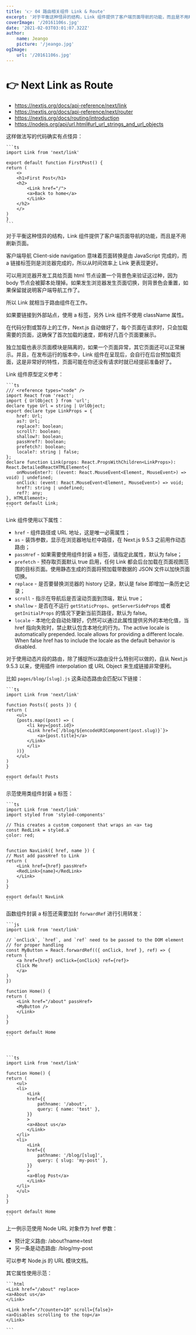 ```yaml
---
title: '👉 04 路由相关组件 Link & Route'
excerpt: '对于平衡这种怪异的结构，Link 组件提供了客户端页面导航的功能，而且是不用刷新页面。'
coverImage: '/20161106s.jpg'
date: '2021-02-03T03:01:07.322Z'
author:
    name: Jeango
    picture: '/jeango.jpg'
ogImage:
    url: '/20161106s.jpg'
---
```


# 👉 Next Link as Route 

- https://nextjs.org/docs/api-reference/next/link
- https://nextjs.org/docs/api-reference/next/router
- https://nextjs.org/docs/routing/introduction
- https://nodejs.org/api/url.html#url_url_strings_and_url_objects


这样做法写的代码确实有点怪异：

    ```ts
    import Link from 'next/link'

    export default function FirstPost() {
    return (
        <>
        <h1>First Post</h1>
        <h2>
            <Link href="/">
            <a>Back to home</a>
            </Link>
        </h2>
        </>
    )
    }
    ```

对于平衡这种怪异的结构，Link 组件提供了客户端页面导航的功能，而且是不用刷新页面。

客户端导航 Client-side navigation 意味着页面转换是由 JavaScript 完成的，而 a 链接标签则是浏览器完成的，所以从时间效率上 Link 更表现更好。

可以用浏览器开发工具给页面 html 节点设置一个背景色来验证这过种，因为 body 节点会被脚本处理掉。如果发生浏览器发生页面切换，则背景色会重置，如果保留就说明客户端导航工作了。

所以 Link 就相当于路由组件在工作。

如果要链接到外部站点，使用 a 标签，另外 Link 组件不使用 className 属性。


在代码分割或暂存上的工作，Next.js 自动做好了，每个页面在请求时，只会加载需要的页面，这确保了首次加载的速度，即有好几百个页面要展示。

独立加载也表示页面模块是隔离的，如果一个页面异常，其它页面还可以正常展示。并且，在发布运行的版本中，Link 组件在呈现后，会自行在后台预加载页面，这是非常好的特性，页面可能在你还没有请求时就已经提前准备好了。

Link 组件原型定义参考：

    ```ts
    /// <reference types="node" />
    import React from 'react';
    import { UrlObject } from 'url';
    declare type Url = string | UrlObject;
    export declare type LinkProps = {
        href: Url;
        as?: Url;
        replace?: boolean;
        scroll?: boolean;
        shallow?: boolean;
        passHref?: boolean;
        prefetch?: boolean;
        locale?: string | false;
    };
    declare function Link(props: React.PropsWithChildren<LinkProps>): React.DetailedReactHTMLElement<{
        onMouseEnter?: ((event: React.MouseEvent<Element, MouseEvent>) => void) | undefined;
        onClick: (event: React.MouseEvent<Element, MouseEvent>) => void;
        href?: string | undefined;
        ref?: any;
    }, HTMLElement>;
    export default Link;
    ```



Link 组件使用以下属性：

- `href` - 组件路径或 URL 地址，这是唯一必需属性；
- `as` - 装饰参数，显示在浏览器地址栏中路径，在 Next.js 9.5.3 之前用作动态路由；
- `passHref` - 如果需要使用组件封装 a 标签，请指定此属性，默认为 false；
- `prefetch` - 预存取页面默认 true 启用，任何 Link 都会后台加载在页面视图范围的目标页面。使用静态生成的页面将预加载带数据的 JSON 文件以加快页面切换。
- `replace` - 是否要替换浏览器的 history 记录，默认是 false 即增加一条历史记录；
- `scroll` - 指示在导航后是否滚动页面到顶端，默认 true；
- `shallow` - 是否在不运行 `getStaticProps`、`getServerSideProps` 或者 `getInitialProps` 的情况下更新当前页路径，默认为 false。
- `locale` - 本地化会自动处理好，仍然可以通过此属性提供另外的本地化值，当 href 指向失败时，禁止默认包含本地化的行为。The active locale is automatically prepended. locale allows for providing a different locale. When false href has to include the locale as the default behavior is disabled.



对于使用动态片段的路由，除了捕捉所以路由没什么特别可以做的，自从 Next.js 9.5.3 以来，使用插件 interpolation 或 URL Object 来生成链接非常便利。

比如 `pages/blog/[slug].js` 这条动态路由会匹配以下链接：


    ```ts
    import Link from 'next/link'

    function Posts({ posts }) {
    return (
        <ul>
        {posts.map((post) => (
            <li key={post.id}>
            <Link href={`/blog/${encodeURIComponent(post.slug)}`}>
                <a>{post.title}</a>
            </Link>
            </li>
        ))}
        </ul>
    )
    }

    export default Posts
    ```



示范使用类组件封装 a 标签：

    ```ts
    import Link from 'next/link'
    import styled from 'styled-components'

    // This creates a custom component that wraps an <a> tag
    const RedLink = styled.a`
    color: red;
    `

    function NavLink({ href, name }) {
    // Must add passHref to Link
    return (
        <Link href={href} passHref>
        <RedLink>{name}</RedLink>
        </Link>
    )
    }

    export default NavLink
    ```


函数组件封装 a 标签还需要加封 `forwardRef` 进行引用转发：

    ```js
    import Link from 'next/link'

    // `onClick`, `href`, and `ref` need to be passed to the DOM element
    // for proper handling
    const MyButton = React.forwardRef(({ onClick, href }, ref) => {
    return (
        <a href={href} onClick={onClick} ref={ref}>
        Click Me
        </a>
    )
    })

    function Home() {
    return (
        <Link href="/about" passHref>
        <MyButton />
        </Link>
    )
    }

    export default Home
    ```



    ```ts
    import Link from 'next/link'

    function Home() {
    return (
        <ul>
        <li>
            <Link
            href={{
                pathname: '/about',
                query: { name: 'test' },
            }}
            >
            <a>About us</a>
            </Link>
        </li>
        <li>
            <Link
            href={{
                pathname: '/blog/[slug]',
                query: { slug: 'my-post' },
            }}
            >
            <a>Blog Post</a>
            </Link>
        </li>
        </ul>
    )
    }

    export default Home
    ```

上一例示范使用 Node URL 对象作为 href 参数：

- 预计定义路由: /about?name=test
- 另一条是动态路由: /blog/my-post

可以参考 Node.js 的 URL 模块文档。

其它属性使用示范：

    ```html
    <Link href="/about" replace>
    <a>About us</a>
    </Link>

    <Link href="/?counter=10" scroll={false}>
    <a>Disables scrolling to the top</a>
    </Link>

    ```
